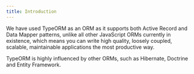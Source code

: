 ```yaml
---
title: Introduction
---
```


We have used TypeORM as an ORM as it supports both Active Record and Data Mapper patterns, unlike all other JavaScript ORMs currently in existence, which means you can write high quality, loosely coupled, scalable, maintainable applications the most productive way.

TypeORM is highly influenced by other ORMs, such as Hibernate, Doctrine and Entity Framework.
